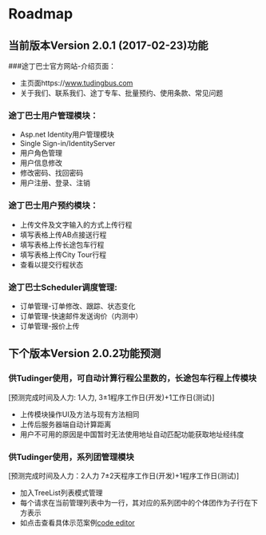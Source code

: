 # Roadmap
## 当前版本Version 2.0.1 (2017-02-23)功能
###途丁巴士官方网站-介绍页面：
* 主页面https://www.tudingbus.com
* 关于我们、联系我们、途丁专车、批量预约、使用条款、常见问题

### 途丁巴士用户管理模块：
* Asp.net Identity用户管理模块
* Single Sign-in/IdentityServer
* 用户角色管理
* 用户信息修改
* 修改密码、找回密码
* 用户注册、登录、注销

### 途丁巴士用户预约模块：
* 上传文件及文字输入的方式上传行程
* 填写表格上传AB点接送行程
* 填写表格上传长途包车行程
* 填写表格上传City Tour行程
* 查看以提交行程状态

### 途丁巴士Scheduler调度管理:
* 订单管理-订单修改、跟踪、状态变化
* 订单管理-快速邮件发送询价（内测中）
* 订单管理-报价上传


## 下个版本Version 2.0.2功能预测

### 供Tudinger使用，可自动计算行程公里数的，长途包车行程上传模块

[预测完成时间及人力: 1人力, 3±1程序工作日(开发)+1工作日(测试)]
* 上传模块操作UI及方法与现有方法相同
* 上传后服务器端自动计算距离
* 用户不可用的原因是中国暂时无法使用地址自动匹配功能获取地址经纬度

### 供Tudinger使用，系列团管理模块

[预测完成时间及人力：2人力 7±2天程序工作日(开发)+1程序工作日(测试)]
* 加入TreeList列表模式管理
* 每个请求在当前管理列表中为一行，其对应的系列团中的个体团作为子行在下方表示
* 如点击查看具体示范案例[code editor](https://www.ag-grid.com/javascript-grid-tree/#gsc.tab=0)


